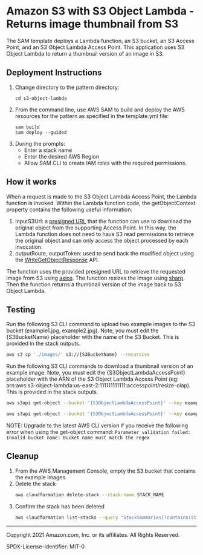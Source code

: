 # Amazon S3 with S3 Object Lambda - Returns image thumbnail from S3

The SAM template deploys a Lambda function, an S3 bucket, an S3 Access Point, and an S3 Object Lambda Access Point. 
This application uses S3 Object Lambda to return a thumbnail version of an image in S3.

## Deployment Instructions

1. Change directory to the pattern directory:
    ```
    cd s3-object-lambda
    ```
2. From the command line, use AWS SAM to build and deploy the AWS resources for the pattern as specified in the 
   template.yml file:
    ```
    sam build
    sam deploy --guided
    ```
3. During the prompts:
    * Enter a stack name
    * Enter the desired AWS Region
    * Allow SAM CLI to create IAM roles with the required permissions.


## How it works

When a request is made to the S3 Object Lambda Access Point, the Lambda function is invoked. Within the Lambda function 
code, the getObjectContext property contains the following useful information:

1. inputS3Url: a [presigned URL](https://docs.aws.amazon.com/AmazonS3/latest/userguide/ShareObjectPreSignedURL.html) 
   that the function can use to download the original object from the supporting Access Point. In this way, the Lambda 
   function does not need to have S3 read permissions to retrieve the original object and can only access the object 
   processed by each invocation.
2. outputRoute, outputToken: used to send back the modified object using the 
   [WriteGetObjectResponse](https://docs.aws.amazon.com/AmazonS3/latest/API/API_WriteGetObjectResponse.html) API.

The function uses the provided presigned URL to retrieve the requested image from S3 using 
[axios](https://www.npmjs.com/package/axios). The function resizes the image using 
[sharp](https://www.npmjs.com/package/sharp). Then the function returns a thumbnail version of the image 
back to S3 Object Lambda.

## Testing

Run the following S3 CLI command to upload two example images to the S3 bucket (example1.jpg, example2.jpg). 
Note, you must edit the {S3BucketName} placeholder with the name of the S3 Bucket. This is provided in the stack outputs.

```bash
aws s3 cp './images/' s3://{S3BucketName} --recursive
```

Run the following S3 CLI commands to download a thumbnail version of an example image. Note, you must edit the 
{S3ObjectLambdaAccessPoint} placeholder with the ARN of the S3 Object Lambda Access Point 
(eg: arn:aws:s3-object-lambda:us-east-2:111111111111:accesspoint/resize-olap). This is provided in the stack outputs.

```bash
aws s3api get-object --bucket '{S3ObjectLambdaAccessPoint}' --key example1.jpg './images/example1-thumbnail.jpg'
```

```bash
aws s3api get-object --bucket '{S3ObjectLambdaAccessPoint}' --key example2.jpg './images/example2-thumbnail.jpg'
```

NOTE: Upgrade to the latest AWS CLI version if you receive the following error when using the get-object command: 
`Parameter validation failed: Invalid bucket name: Bucket name must match the regex`



## Cleanup
 
1. From the AWS Management Console, empty the S3 bucket that contains the example images.
2. Delete the stack
    ```bash
    aws cloudformation delete-stack --stack-name STACK_NAME
    ```
3. Confirm the stack has been deleted
    ```bash
    aws cloudformation list-stacks --query "StackSummaries[?contains(StackName,'STACK_NAME')].StackStatus"
    ```
----
Copyright 2021 Amazon.com, Inc. or its affiliates. All Rights Reserved.

SPDX-License-Identifier: MIT-0
